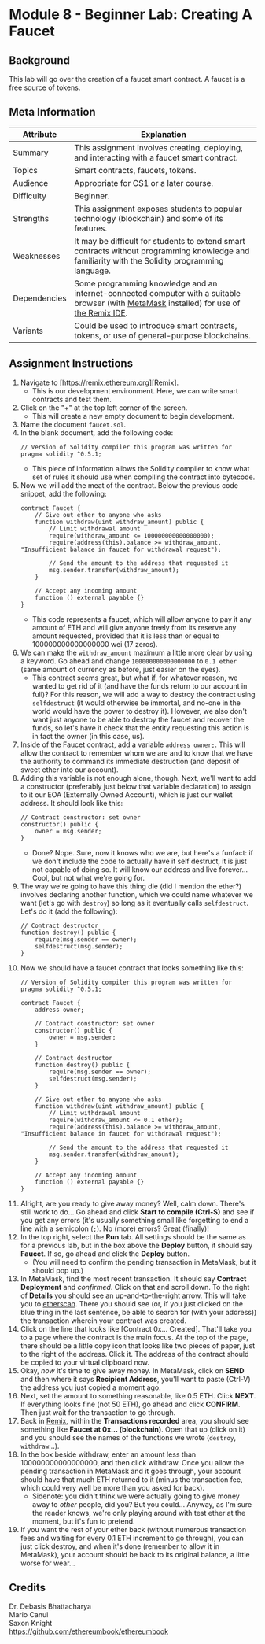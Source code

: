 # Module 8 - Beginner Lab: Creating A Faucet

## Background
This lab will go over the creation of a faucet smart contract. A faucet is a free source of tokens.

## Meta Information
| Attribute | Explanation |
| - | - |
| Summary | This assignment involves creating, deploying, and interacting with a faucet smart contract. |
| Topics | Smart contracts, faucets, tokens. |
| Audience | Appropriate for CS1 or a later course. |
| Difficulty | Beginner. |
| Strengths | This assignment exposes students to popular technology (blockchain) and some of its features. |
| Weaknesses | It may be difficult for students to extend smart contracts without programming knowledge and familiarity with the Solidity programming language. |
| Dependencies | Some programming knowledge and an internet-connected computer with a suitable browser (with [MetaMask][MetaMask] installed) for use of [the Remix IDE][Remix]. |
| Variants | Could be used to introduce smart contracts, tokens, or use of general-purpose blockchains. |

## Assignment Instructions
1. Navigate to [https://remix.ethereum.org][Remix].
    * This is our development environment. Here, we can write smart contracts and test them.
2. Click on the "+" at the top left corner of the screen.
    * This will create a new empty document to begin development.
3. Name the document `faucet.sol`.
4. In the blank document, add the following code:
    ```solidity
    // Version of Solidity compiler this program was written for
    pragma solidity ^0.5.1;
    ```
    * This piece of information allows the Solidity compiler to know what set of rules it should use when compiling the contract into bytecode.
5. Now we will add the meat of the contract. Below the previous code snippet, add the following:
    ```solidity
    contract Faucet {
        // Give out ether to anyone who asks
        function withdraw(uint withdraw_amount) public {
            // Limit withdrawal amount
            require(withdraw_amount <= 100000000000000000);
            require(address(this).balance >= withdraw_amount, "Insufficient balance in faucet for withdrawal request");

            // Send the amount to the address that requested it
            msg.sender.transfer(withdraw_amount);
        }

        // Accept any incoming amount
        function () external payable {}
    }
    ```
    * This code represents a faucet, which will allow anyone to pay it any amount of ETH and will give anyone freely from its reserve any amount requested, provided that it is less than or equal to 100000000000000000 wei (17 zeros).
6. We can make the `withdraw_amount` maximum a little more clear by using a keyword. Go ahead and change `100000000000000000` to `0.1 ether` (same amount of currency as before, just easier on the eyes).
    * This contract seems great, but what if, for whatever reason, we wanted to get rid of it (and have the funds return to our account in full)? For this reason, we will add a way to destroy the contract using `selfdestruct` (it would otherwise be immortal, and no-one in the world would have the power to destroy it). However, we also don't want just anyone to be able to destroy the faucet and recover the funds, so let's have it check that the entity requesting this action is in fact the owner (in this case, us).
7. Inside of the Faucet contract, add a variable `address owner;`. This will allow the contract to remember whom we are and to know that we have the authority to command its immediate destruction (and deposit of sweet ether into our account).
8. Adding this variable is not enough alone, though. Next, we'll want to add a constructor (preferably just below that variable declaration) to assign to it our EOA (Externally Owned Account), which is just our wallet address. It should look like this:
    ```solidity
    // Contract constructor: set owner
    constructor() public {
        owner = msg.sender;
    }
    ```
    * Done? Nope. Sure, now it knows who we are, but here's a funfact: if we don't include the code to actually have it self destruct, it is just not capable of doing so. It will know our address and live forever... Cool, but not what we're going for.
9. The way we're going to have this thing die (did I mention the ether?) involves declaring another function, which we could name whatever we want (let's go with `destroy`) so long as it eventually calls `selfdestruct`. Let's do it (add the following):
    ```solidity
    // Contract destructor
    function destroy() public {
        require(msg.sender == owner);
        selfdestruct(msg.sender);
    }
    ```
9. Now we should have a faucet contract that looks something like this:
    ```solidity
    // Version of Solidity compiler this program was written for
    pragma solidity ^0.5.1;

    contract Faucet {
        address owner;

        // Contract constructor: set owner
        constructor() public {
            owner = msg.sender;
        }

        // Contract destructor
        function destroy() public {
            require(msg.sender == owner);
            selfdestruct(msg.sender);
        }

        // Give out ether to anyone who asks
        function withdraw(uint withdraw_amount) public {
            // Limit withdrawal amount
            require(withdraw_amount <= 0.1 ether);
            require(address(this).balance >= withdraw_amount, "Insufficient balance in faucet for withdrawal request");

            // Send the amount to the address that requested it
            msg.sender.transfer(withdraw_amount);
        }

        // Accept any incoming amount
        function () external payable {}
    }
    ```
10. Alright, are you ready to give away money? Well, calm down. There's still work to do... Go ahead and click **Start to compile (Ctrl-S)** and see if you get any errors (it's usually something small like forgetting to end a line with a semicolon (`;`). No (more) errors? Great (finally)!
11. In the top right, select the **Run** tab. All settings should be the same as for a previous lab, but in the box above the **Deploy** button, it should say **Faucet**. If so, go ahead and click the **Deploy** button.
    * (You will need to confirm the pending transaction in MetaMask, but it should pop up.)
13. In MetaMask, find the most recent transaction. It should say **Contract Deployment** and _confirmed_. Click on that and scroll down. To the right of **Details** you should see an up-and-to-the-right arrow. This will take you to [etherscan][Etherscan]. There you should see (or, if you just clicked on the blue thing in the last sentence, be able to search for (with your address)) the transaction wherein your contract was created.
14. Click on the line that looks like \[Contract 0x... Created\]. That'll take you to a page where the contract is the main focus. At the top of the page, there should be a little copy icon that looks like two pieces of paper, just to the right of the address. Click it. The address of the contract should be copied to your virtual clipboard now.
15. Okay, _now_ it's time to give away money. In MetaMask, click on **SEND** and then where it says **Recipient Address**, you'll want to paste (Ctrl-V) the address you just copied a moment ago.
16. Next, set the amount to something reasonable, like 0.5 ETH. Click **NEXT**. If everything looks fine (not 50 ETH), go ahead and click **CONFIRM**. Then just wait for the transaction to go through.
17. Back in [Remix][Remix], within the **Transactions recorded** area, you should see something like **Faucet at 0x... (blockchain)**. Open that up (click on it) and you should see the names of the functions we wrote (`destroy`, `withdraw`...).
18. In the box beside withdraw, enter an amount less than 100000000000000000, and then click withdraw. Once you allow the pending transaction in MetaMask and it goes through, your account should have that much ETH returned to it (minus the transaction fee, which could very well be more than you asked for back).
    * Sidenote: you didn't think we were actually going to give money away to _other_ people, did you? But you could... Anyway, as I'm sure the reader knows, we're only playing around with test ether at the moment, but it's fun to pretend.
19. If you want the rest of your ether back (without numerous transaction fees and waiting for every 0.1 ETH increment to go through), you can just click destroy, and when it's done (remember to allow it in MetaMask), your account should be back to its original balance, a little worse for wear...

## Credits
Dr. Debasis Bhattacharya  
Mario Canul  
Saxon Knight  
https://github.com/ethereumbook/ethereumbook  

[Remix]: https://remix.ethereum.org/
[Etherscan]: https://rinkeby.etherscan.io/
[MetaMask]: https://metamask.io/
